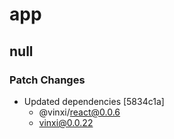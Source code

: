 # app

## null

### Patch Changes

- Updated dependencies [5834c1a]
  - @vinxi/react@0.0.6
  - vinxi@0.0.22
